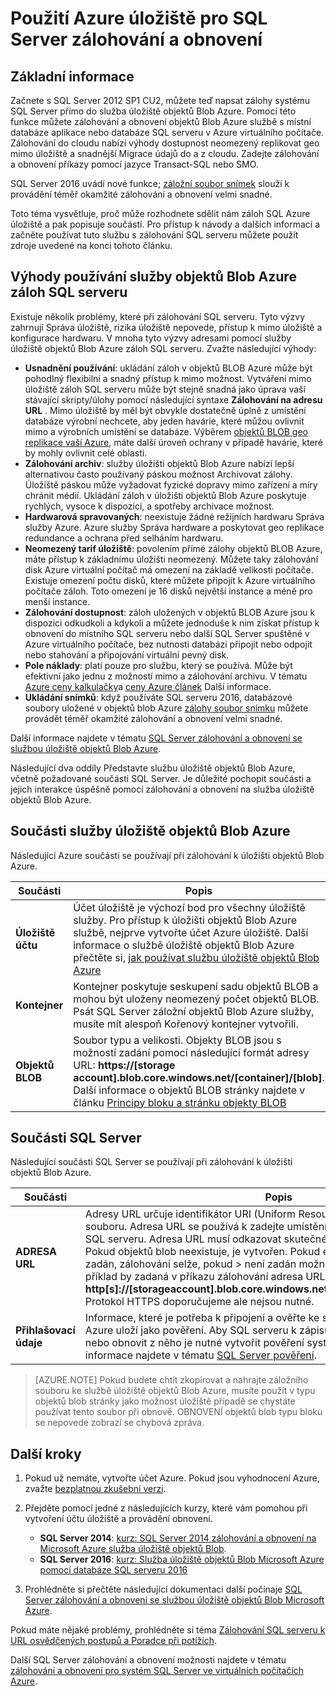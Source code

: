 <properties
    pageTitle="Použití Azure úložiště pro SQL Server zálohování a obnovení | Microsoft Azure"
    description="Naučte se obecnějším údajům SQL serveru k základnímu úložišti Azure. Tento článek vysvětluje výhody zálohování databáze SQL Azure úložiště."
    services="virtual-machines-windows"
    documentationCenter=""
    authors="MikeRayMSFT"
    manager="jhubbard"
    tags="azure-service-management"/>

<tags
    ms.service="virtual-machines-windows"
    ms.devlang="na"
    ms.topic="article"
    ms.tgt_pltfrm="vm-windows-sql-server"
    ms.workload="infrastructure-services"
    ms.date="07/22/2016"
    ms.author="mikeray"/>

# <a name="use-azure-storage-for-sql-server-backup-and-restore"></a>Použití Azure úložiště pro SQL Server zálohování a obnovení

## <a name="overview"></a>Základní informace

Začnete s SQL Server 2012 SP1 CU2, můžete teď napsat zálohy systému SQL Server přímo do služba úložiště objektů Blob Azure. Pomocí této funkce můžete zálohování a obnovení objektů Blob Azure službě s místní databáze aplikace nebo databáze SQL serveru v Azure virtuálního počítače. Zálohování do cloudu nabízí výhody dostupnost neomezený replikovat geo mimo úložiště a snadnější Migrace údajů do a z cloudu. Zadejte zálohování a obnovení příkazy pomocí jazyce Transact-SQL nebo SMO.

SQL Server 2016 uvádí nové funkce; [záložní soubor snímek](http://msdn.microsoft.com/library/mt169363.aspx) slouží k provádění téměř okamžité zálohování a obnovení velmi snadné.

Toto téma vysvětluje, proč může rozhodnete sdělit nám záloh SQL Azure úložiště a pak popisuje součástí. Pro přístup k návody a dalších informací a začněte používat tuto službu s zálohování SQL serveru můžete použít zdroje uvedené na konci tohoto článku.

## <a name="benefits-of-using-the-azure-blob-service-for-sql-server-backups"></a>Výhody používání služby objektů Blob Azure záloh SQL serveru

Existuje několik problémy, které při zálohování SQL serveru. Tyto výzvy zahrnují Správa úložiště, rizika úložiště nepovede, přístup k mimo úložiště a konfigurace hardwaru. V mnoha tyto výzvy adresami pomocí služby úložiště objektů Blob Azure záloh SQL serveru. Zvažte následující výhody:

- **Usnadnění používání**: ukládání záloh v objektů BLOB Azure může být pohodlný flexibilní a snadný přístup k mimo možnost. Vytváření mimo úložiště záloh SQL serveru může být stejně snadná jako úprava vaší stávající skripty/úlohy pomocí následující syntaxe **Zálohování na adresu URL** . Mimo úložiště by měl být obvykle dostatečně úplně z umístění databáze výrobní nechcete, aby jeden havárie, které můžou ovlivnit mimo a výrobních umístění se databáze. Výběrem [objektů BLOB geo replikace vaší Azure](../storage/storage-redundancy.md), máte další úroveň ochrany v případě havárie, které by mohly ovlivnit celé oblasti.
- **Zálohování archiv**: služby úložišti objektů Blob Azure nabízí lepší alternativou často používaný páskou možnost Archivovat zálohy. Úložiště páskou může vyžadovat fyzické dopravy mimo zařízení a míry chránit médií. Ukládání záloh v úložišti objektů Blob Azure poskytuje rychlých, vysoce k dispozici, a spotřeby archivace možnost.
- **Hardwarová spravovaných**: neexistuje žádné režijních hardwaru Správa služby Azure. Azure služby Správa hardware a poskytovat geo replikace redundance a ochrana před selháním hardwaru.
- **Neomezený tarif úložiště**: povolením přímé zálohy objektů BLOB Azure, máte přístup k základnímu úložišti neomezený. Můžete taky zálohování disk Azure virtuální počítač má omezení na základě velikosti počítače. Existuje omezení počtu disků, které můžete připojit k Azure virtuálního počítače záloh. Toto omezení je 16 disků největší instance a méně pro menší instance.
- **Zálohování dostupnost**: záloh uložených v objektů BLOB Azure jsou k dispozici odkudkoli a kdykoli a můžete jednoduše k nim získat přístup k obnovení do místního SQL serveru nebo další SQL Server spuštěné v Azure virtuálního počítače, bez nutnosti databázi připojit nebo odpojit nebo stahování a připojování virtuální pevný disk.
- **Pole náklady**: platí pouze pro službu, který se používá. Může být efektivní jako jednu z možností mimo a zálohování archivu. V tématu [Azure ceny kalkulačky](http://go.microsoft.com/fwlink/?LinkId=277060 "Ceny kalkulačky")a [ceny Azure článek](http://go.microsoft.com/fwlink/?LinkId=277059 "ceny článku") Další informace.
- **Ukládání snímků**: když používáte SQL serveru 2016, databázové soubory uložené v objektů blob Azure [zálohy soubor snímku](http://msdn.microsoft.com/library/mt169363.aspx) můžete provádět téměř okamžité zálohování a obnovení velmi snadné.

Další informace najdete v tématu [SQL Server zálohování a obnovení se službou úložiště objektů Blob Azure](http://go.microsoft.com/fwlink/?LinkId=271617).

Následující dva oddíly Představte službu úložiště objektů Blob Azure, včetně požadované součásti SQL Server. Je důležité pochopit součásti a jejich interakce úspěšně pomocí zálohování a obnovení na služba úložiště objektů Blob Azure.

## <a name="azure-blob-storage-service-components"></a>Součásti služby úložiště objektů Blob Azure

Následující Azure součásti se používají při zálohování k úložišti objektů Blob Azure.

| Součásti               | Popis                          |
|---------------------|-------------------------------|
| **Úložiště účtu** | Účet úložiště je výchozí bod pro všechny úložiště služby. Pro přístup k úložišti objektů Blob Azure službě, nejprve vytvořte účet Azure úložiště. Další informace o službě úložiště objektů Blob Azure přečtěte si, [jak používat službu úložiště objektů Blob Azure](https://azure.microsoft.com/develop/net/how-to-guides/blob-storage/) |
| **Kontejner** | Kontejner poskytuje seskupení sadu objektů BLOB a mohou být uloženy neomezený počet objektů BLOB. Psát SQL Server záložní objektů Blob Azure služby, musíte mít alespoň Kořenový kontejner vytvořili. |
| **Objektů BLOB** | Soubor typu a velikosti. Objekty BLOB jsou s možností zadání pomocí následující formát adresy URL: **https://[storage account].blob.core.windows.net/[container]/[blob]**. Další informace o objektů BLOB stránky najdete v článku [Principy bloku a stránku objekty BLOB](http://msdn.microsoft.com/library/azure/ee691964.aspx) |

## <a name="sql-server-components"></a>Součásti SQL Server

Následující součásti SQL Server se používají při zálohování k úložišti objektů Blob Azure.

| Součásti               | Popis                          |
|---------------------|-------------------------------|
| **ADRESA URL** | Adresy URL určuje identifikátor URI (Uniform Resource) jedinečné záložního souboru. Adresa URL se používá k zadejte umístění a název záložního souboru SQL serveru. Adresa URL musí odkazovat skutečné blob, nikoli pouze kontejner. Pokud objektů blob neexistuje, je vytvořen. Pokud existující objektů blob není zadán, zálohování selže, pokud > není zadán možnost s formátu. Následuje příklad by zadaná v příkazu zálohování adresa URL: **http[s]://[storageaccount].blob.core.windows.net/[container]/[FILENAME.bak]**. Protokol HTTPS doporučujeme ale nejsou nutné. |
| **Přihlašovací údaje** | Informace, které je potřeba k připojení a ověřte ke službě úložiště objektů Blob Azure uloží jako pověření.  Aby SQL serveru k zápisu zálohy objektů Blob Azure nebo obnovit z něho je nutné vytvořit pověření systému SQL Server. Další informace najdete v tématu [SQL Server pověření](https://msdn.microsoft.com/library/ms189522.aspx). |

> [AZURE.NOTE] Pokud budete chtít zkopírovat a nahrajte záložního souboru ke službě úložiště objektů Blob Azure, musíte použít v typu objektů blob stránky jako možnost úložiště případě se chystáte používat tento soubor při obnově. OBNOVENÍ objektů blob typu bloku se nepovede zobrazí se chybová zpráva.

## <a name="next-steps"></a>Další kroky

1. Pokud už nemáte, vytvořte účet Azure. Pokud jsou vyhodnocení Azure, zvažte [bezplatnou zkušební verzi](https://azure.microsoft.com/free/).

1. Přejděte pomocí jedné z následujících kurzy, které vám pomohou při vytvoření účtu úložiště a provádění obnovení.

    - **SQL Server 2014**: [kurz: SQL Server 2014 zálohování a obnovení na Microsoft Azure služba úložiště objektů Blob](https://msdn.microsoft.com/library/jj720558\(v=sql.120\).aspx).
    - **SQL Server 2016**: [kurz: Služba úložiště objektů Blob Microsoft Azure pomocí databáze SQL serveru 2016](https://msdn.microsoft.com/library/dn466438.aspx)

1. Prohlédněte si přečtěte následující dokumentaci další počínaje [SQL Server zálohování a obnovení se službou úložiště objektů Blob Microsoft Azure](https://msdn.microsoft.com/library/jj919148.aspx).

Pokud máte nějaké problémy, prohlédněte si téma [Zálohování SQL serveru k URL osvědčených postupů a Poradce při potížích](https://msdn.microsoft.com/library/jj919149.aspx).

Další SQL Server zálohování a obnovení možnosti najdete v tématu [zálohování a obnovení pro systém SQL Server ve virtuálních počítačích Azure](../virtual-machines/virtual-machines-windows-sql-backup-recovery.md).
